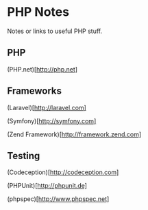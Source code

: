 # PHP Notes

Notes or links to useful PHP stuff.

## PHP

(PHP.net)[http://php.net]

## Frameworks

(Laravel)[http://laravel.com]

(Symfony)[http://symfony.com]

(Zend Framework)[http://framework.zend.com]

## Testing

(Codeception)[http://codeception.com]

(PHPUnit)[http://phpunit.de]

(phpspec)[http://www.phpspec.net]


